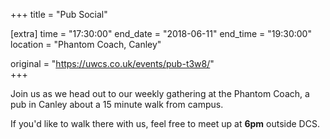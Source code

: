 +++
title = "Pub Social"

[extra]
time = "17:30:00"
end_date = "2018-06-11"
end_time = "19:30:00"
location = "Phantom Coach, Canley"

original = "https://uwcs.co.uk/events/pub-t3w8/"    
+++

Join us as we head out to our weekly gathering at the Phantom Coach, a pub in Canley about a 15 minute walk from campus.

  

If you'd like to walk there with us, feel free to meet up at **6pm** outside DCS.

